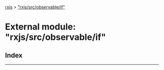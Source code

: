 [rxjs](../README.md) > ["rxjs/src/observable/if"](../modules/_rxjs_src_observable_if_.md)

# External module: "rxjs/src/observable/if"

## Index

---

